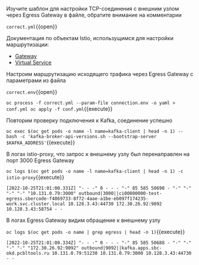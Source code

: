 Изучите шаблон для настройки TCP-соединения с внешним узлом через Egress Gateway в файле, обратите внимание на
комментарии

`correct.yml`{{open}}

Документация по объектам Istio, использущимся для настройки маршрутизации:

* [Gateway](https://istio.io/latest/docs/reference/config/networking/gateway/)
* [Virtual Service](https://istio.io/latest/docs/reference/config/networking/virtual-service/)

Настроим маршрутизацию исходящего трафика через Egress Gateway с параметрами из файла

`correct.env`{{open}}

`oc process -f correct.yml --param-file connection.env -o yaml > conf.yml
oc apply -f conf.yml`{{execute}}

Повторим проверку подключения к Kafka, соединение успешно

`oc exec $(oc get pods -o name -l name=kafka-client | head -n 1) -- bash -c 'kafka-broker-api-versions.sh --bootstrap-server $KAFKA_ADDRESS'`{{execute}}

В логах istio-proxy, что запрос к внешнему узлу был перенаправлен на порт 3000 Egress Gateway

`oc logs $(oc get pods -o name -l name=kafka-client | head -n 1) -c istio-proxy`{{execute}}

`[2022-10-25T21:01:00.331Z] "- - -" 0 - - - "-" 85 585 50690 - "-" "-" "-" "-" "10.131.0.79:3000" outbound|3000||ci00000000-test-egress.sbercode-f4869733-8f72-4aae-a1be-eb097f174235-work.svc.cluster.local 10.128.3.43:44730 172.30.26.92:9092 10.128.3.43:58754 - -`

В логах Egress Gateway видим обращение к внешнему узлу

`oc logs $(oc get pods -o name | grep egress | head -n 1)`{{execute}}

`[2022-10-25T21:01:00.334Z] "- - -" 0 - - - "-" 85 585 50688 - "-" "-" "-" "-" "172.30.26.92:9092" outbound|9092||kafka.apps.sbc-okd.pcbltools.ru 10.131.0.79:51230 10.131.0.79:3000 10.128.3.43:44730 - -`

